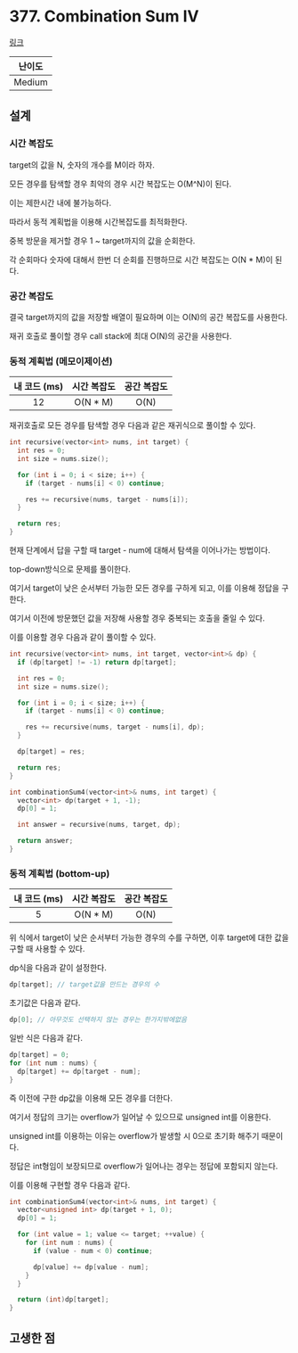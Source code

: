# 377. Combination Sum IV

[링크](https://leetcode.com/problems/combination-sum-iv/)

| 난이도 |
| :----: |
| Medium |

## 설계

### 시간 복잡도

target의 값을 N, 숫자의 개수를 M이라 하자.

모든 경우를 탐색할 경우 최악의 경우 시간 복잡도는 O(M^N)이 된다.

이는 제한시간 내에 불가능하다.

따라서 동적 계획법을 이용해 시간복잡도를 최적화한다.

중복 방문을 제거할 경우 1 ~ target까지의 값을 순회한다.

각 순회마다 숫자에 대해서 한번 더 순회를 진행하므로 시간 복잡도는 O(N \* M)이 된다.

### 공간 복잡도

결국 target까지의 값을 저장할 배열이 필요하며 이는 O(N)의 공간 복잡도를 사용한다.

재귀 호출로 풀이할 경우 call stack에 최대 O(N)의 공간을 사용한다.

### 동적 계획법 (메모이제이션)

| 내 코드 (ms) | 시간 복잡도 | 공간 복잡도 |
| :----------: | :---------: | :---------: |
|      12      |  O(N \* M)  |    O(N)     |

재귀호출로 모든 경우를 탐색할 경우 다음과 같은 재귀식으로 풀이할 수 있다.

```cpp
int recursive(vector<int> nums, int target) {
  int res = 0;
  int size = nums.size();

  for (int i = 0; i < size; i++) {
    if (target - nums[i] < 0) continue;

    res += recursive(nums, target - nums[i]);
  }

  return res;
}
```

현재 단계에서 답을 구할 때 target - num에 대해서 탐색을 이어나가는 방법이다.

top-down방식으로 문제를 풀이한다.

여기서 target이 낮은 순서부터 가능한 모든 경우를 구하게 되고, 이를 이용해 정답을 구한다.

여기서 이전에 방문했던 값을 저장해 사용할 경우 중복되는 호출을 줄일 수 있다.

이를 이용할 경우 다음과 같이 풀이할 수 있다.

```cpp
int recursive(vector<int> nums, int target, vector<int>& dp) {
  if (dp[target] != -1) return dp[target];

  int res = 0;
  int size = nums.size();

  for (int i = 0; i < size; i++) {
    if (target - nums[i] < 0) continue;

    res += recursive(nums, target - nums[i], dp);
  }

  dp[target] = res;

  return res;
}

int combinationSum4(vector<int>& nums, int target) {
  vector<int> dp(target + 1, -1);
  dp[0] = 1;

  int answer = recursive(nums, target, dp);

  return answer;
}
```

### 동적 계획법 (bottom-up)

| 내 코드 (ms) | 시간 복잡도 | 공간 복잡도 |
| :----------: | :---------: | :---------: |
|      5       |  O(N \* M)  |    O(N)     |

위 식에서 target이 낮은 순서부터 가능한 경우의 수를 구하면, 이후 target에 대한 값을 구할 때 사용할 수 있다.

dp식을 다음과 같이 설정한다.

```cpp
dp[target]; // target값을 만드는 경우의 수
```

초기값은 다음과 같다.

```cpp
dp[0]; // 아무것도 선택하지 않는 경우는 한가지밖에없음
```

일반 식은 다음과 같다.

```cpp
dp[target] = 0;
for (int num : nums) {
  dp[target] += dp[target - num];
}
```

즉 이전에 구한 dp값을 이용해 모든 경우를 더한다.

여기서 정답의 크기는 overflow가 일어날 수 있으므로 unsigned int를 이용한다.

unsigned int를 이용하는 이유는 overflow가 발생할 시 0으로 초기화 해주기 때문이다.

정답은 int형임이 보장되므로 overflow가 일어나는 경우는 정답에 포함되지 않는다.

이를 이용해 구현할 경우 다음과 같다.

```cpp
int combinationSum4(vector<int>& nums, int target) {
  vector<unsigned int> dp(target + 1, 0);
  dp[0] = 1;

  for (int value = 1; value <= target; ++value) {
    for (int num : nums) {
      if (value - num < 0) continue;

      dp[value] += dp[value - num];
    }
  }

  return (int)dp[target];
}
```

## 고생한 점

